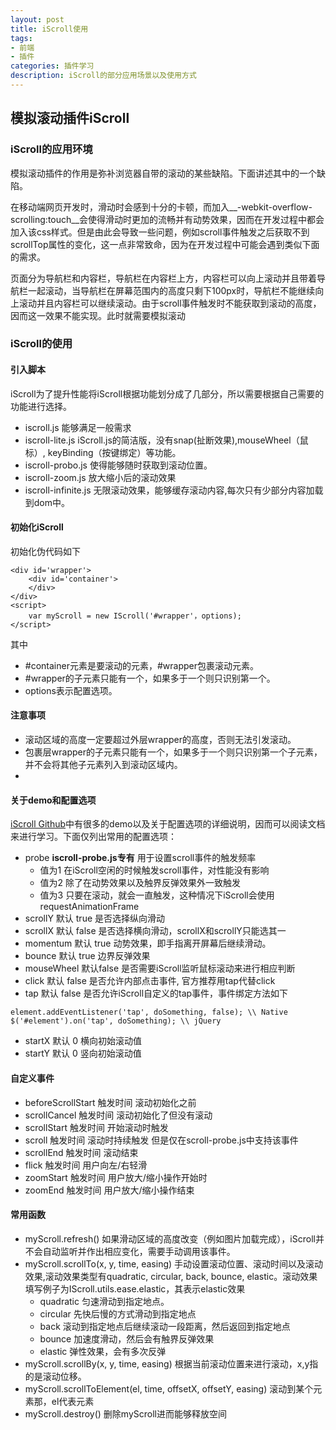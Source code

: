 ```yaml
---
layout: post
title: iScroll使用
tags:
- 前端
- 插件
categories: 插件学习
description: iScroll的部分应用场景以及使用方式 
---
```


##  模拟滚动插件iScroll
### iScroll的应用环境
  模拟滚动插件的作用是弥补浏览器自带的滚动的某些缺陷。下面讲述其中的一个缺陷。
  
 在移动端网页开发时，滑动时会感到十分的卡顿，而加入__-webkit-overflow-scrolling:touch__会使得滑动时更加的流畅并有动势效果，因而在开发过程中都会加入该css样式。但是由此会导致一些问题，例如scroll事件触发之后获取不到scrollTop属性的变化，这一点非常致命，因为在开发过程中可能会遇到类似下面的需求。
 
 页面分为导航栏和内容栏，导航栏在内容栏上方，内容栏可以向上滚动并且带着导航栏一起滚动，当导航栏在屏幕范围内的高度只剩下100px时，导航栏不能继续向上滚动并且内容栏可以继续滚动。由于scroll事件触发时不能获取到滚动的高度，因而这一效果不能实现。此时就需要模拟滚动
 
### iScroll的使用
#### 引入脚本
  iScroll为了提升性能将iScroll根据功能划分成了几部分，所以需要根据自己需要的功能进行选择。

- iscroll.js 能够满足一般需求
- iscroll-lite.js iScroll.js的简洁版，没有snap(扯断效果),mouseWheel（鼠标）, keyBinding（按键绑定）等功能。
- iscroll-probo.js  使得能够随时获取到滚动位置。
- iscroll-zoom.js  放大缩小后的滚动效果
- iscroll-infinite.js   无限滚动效果，能够缓存滚动内容,每次只有少部分内容加载到dom中。
 
#### 初始化iScroll
初始化伪代码如下

```
<div id='wrapper'>
	<div id='container'>
	</div>
</div>
<script>
	var myScroll = new IScroll('#wrapper'，options); 
</script>	
```

其中

- \#container元素是要滚动的元素，#wrapper包裹滚动元素。
- \#wrapper的子元素只能有一个，如果多于一个则只识别第一个。
- options表示配置选项。

#### 注意事项
- 滚动区域的高度一定要超过外层wrapper的高度，否则无法引发滚动。
- 包裹层wrapper的子元素只能有一个，如果多于一个则只识别第一个子元素，并不会将其他子元素列入到滚动区域内。
- 

#### 关于demo和配置选项
[iScroll Github](https://github.com/cubiq/iscroll)中有很多的demo以及关于配置选项的详细说明，因而可以阅读文档来进行学习。下面仅列出常用的配置选项：

- probe __iscroll-probe.js专有__ 用于设置scroll事件的触发频率
	- 值为1 在iScroll空闲的时候触发scroll事件，对性能没有影响
	- 值为2 除了在动势效果以及触界反弹效果外一致触发
	- 值为3 只要在滚动，就会一直触发，这种情况下iScroll会使用requestAnimationFrame
- scrollY   默认 true  是否选择纵向滑动
- scrollX   默认 false 是否选择横向滑动，scrollX和scrollY只能选其一
- momentum  默认 true 动势效果，即手指离开屏幕后继续滑动。
- bounce    默认 true 边界反弹效果
- mouseWheel 默认false 是否需要iScroll监听鼠标滚动来进行相应判断
- click     默认 false 是否允许内部点击事件, 官方推荐用tap代替click
- tap 		  默认 false 是否允许iScroll自定义的tap事件，事件绑定方法如下
 
```
element.addEventListener('tap', doSomething, false); \\ Native  
$('#element').on('tap', doSomething); \\ jQuery
```
- startX    默认 0  横向初始滚动值
- startY    默认 0  竖向初始滚动值


#### 自定义事件

- beforeScrollStart 触发时间 滚动初始化之前
- scrollCancel		触发时间 滚动初始化了但没有滚动
- scrollStart			触发时间 开始滚动时触发
- scroll				触发时间 滚动时持续触发 但是仅在scroll-probe.js中支持该事件
- scrollEnd			触发时间 滚动结束
- flick				触发时间 用户向左/右轻滑
- zoomStart			触发时间 用户放大/缩小操作开始时
- zoomEnd				触发时间 用户放大/缩小操作结束

#### 常用函数
- myScroll.refresh()  如果滑动区域的高度改变（例如图片加载完成），iScroll并不会自动监听并作出相应变化，需要手动调用该事件。
- myScroll.scrollTo(x, y, time, easing) 手动设置滚动位置、滚动时间以及滚动效果,滚动效果类型有quadratic, circular, back, bounce, elastic。滚动效果填写例子为IScroll.utils.ease.elastic，其表示elastic效果
	- quadratic 匀速滑动到指定地点。 
	- circular  先快后慢的方式滑动到指定地点
	- back		 滚动到指定地点后继续滚动一段距离，然后返回到指定地点
	- bounce   加速度滑动，然后会有触界反弹效果
	- elastic  弹性效果，会有多次反弹
- myScroll.scrollBy(x, y, time, easing)  根据当前滚动位置来进行滚动，x,y指的是滚动位移。
- myScroll.scrollToElement(el, time, offsetX, offsetY, easing) 滚动到某个元素那，el代表元素
- myScroll.destroy() 删除myScroll进而能够释放空间


